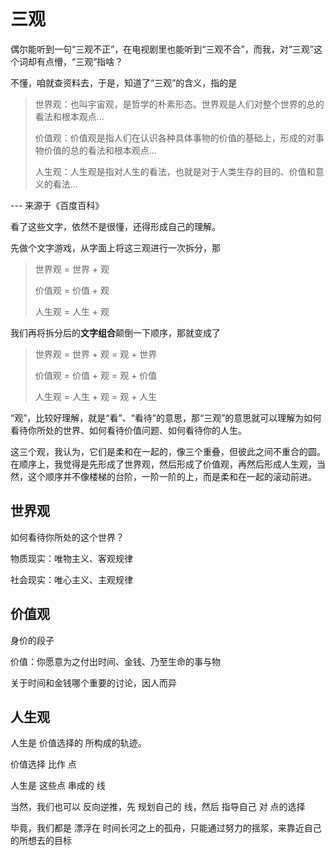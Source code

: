 # 三观

偶尔能听到一句“三观不正”，在电视剧里也能听到“三观不合”，而我，对“三观”这个词却有点懵，“三观”指啥？

不懂，咱就查资料去，于是，知道了“三观”的含义，指的是
> 世界观：也叫宇宙观，是哲学的朴素形态。世界观是人们对整个世界的总的看法和根本观点...
> 
> 价值观：价值观是指人们在认识各种具体事物的价值的基础上，形成的对事物价值的总的看法和根本观点...
> 
> 人生观：人生观是指对人生的看法，也就是对于人类生存的目的、价值和意义的看法...
<p class="citing-sources">
--- 来源于《百度百科》
</p>

看了这些文字，依然不是很懂，还得形成自己的理解。

先做个文字游戏，从字面上将这三观进行一次拆分，那
> 世界观 = 世界 + 观
> 
> 价值观 = 价值 + 观
> 
> 人生观 = 人生 + 观

我们再将拆分后的**文字组合**颠倒一下顺序，那就变成了
> 世界观 = 世界 + 观 = 观 + 世界
>
> 价值观 = 价值 + 观 = 观 + 价值
>
> 人生观 = 人生 + 观 = 观 + 人生

“观”，比较好理解，就是“看”、“看待”的意思，那“三观”的意思就可以理解为如何看待你所处的世界、如何看待价值问题、如何看待你的人生。

这三个观，我认为，它们是柔和在一起的，像三个重叠，但彼此之间不重合的圆。在顺序上，我觉得是先形成了世界观，然后形成了价值观，再然后形成人生观，当然，这个顺序并不像楼梯的台阶，一阶一阶的上，而是柔和在一起的滚动前进。

## 世界观
如何看待你所处的这个世界？

物质现实：唯物主义、客观规律

社会现实：唯心主义、主观规律


## 价值观

身价的段子

价值：你愿意为之付出时间、金钱、乃至生命的事与物

关于时间和金钱哪个重要的讨论，因人而异

## 人生观

人生是 价值选择的 所构成的轨迹。

价值选择 比作 点

人生是 这些点 串成的 线

当然，我们也可以 反向逆推，先 规划自己的 线，然后 指导自己 对 点的选择

毕竟，我们都是 漂浮在 时间长河之上的孤舟，只能通过努力的揺浆，来靠近自己的所想去的目标
